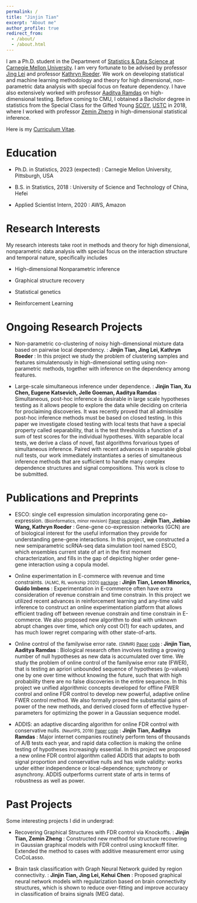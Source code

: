 ```yaml
---
permalink: /
title: "Jinjin Tian"
excerpt: "About me"
author_profile: true
redirect_from:
  - /about/
  - /about.html
---
```


I am a Ph.D. student in the Department of [Statistics & Data Science at Carnegie Mellon University](http://stat.cmu.edu). I am very fortunate to be advised by professor [Jing Lei](http://www.stat.cmu.edu/~jinglei/) and professor [Kathryn Roeder](http://www.stat.cmu.edu/~roeder/). We work on developing statistical and machine learning methodology and theory for high dimensional, non-parametric data analysis with special focus on feature dependency. I have also extensively worked with professor [Aaditya Ramdas](http://www.stat.cmu.edu/~aramdas/) on high-dimensional testing. Before coming to CMU, I obtained a Bacholor degree in statistics from the Special Class for the Gifted Young [SCGY](http://en.scgy.ustc.edu.cn/), [USTC](http://en.ustc.edu.cn/) in 2018, where I worked with professor [Zemin Zheng](http://bs.ustc.edu.cn/english/Profile-302.html) in high-dimensional statistical inference.

Here is my [Curriculum Vitae](https://jinjint.github.io/files/cv.pdf).


Education
=======
* Ph.D. in Statistics, 2023 (expected)
: Carnegie Mellon University, Pittsburgh, USA

* B.S. in Statistics, 2018
: University of Science and Technology of China, Hefei

* Applied Scientist Intern, 2020
: AWS, Amazon


Research Interests
======
My research interests take root in methods and theory for high dimensional, nonparametric data analysis with special focus on the interaction structure and temporal nature, specifically includes

* High-dimensional Nonparametric inference

* Graphical structure recovery

* Statistical genetics

* Reinforcement Learning


Ongoing Research Projects
=======

* Non-parametric co-clustering of noisy high-dimensional mixture data based on pairwise local dependency. 
: **Jinjin Tian, Jing Lei, Kathryn Roeder**
: In this project we study the problem of clustering samples and features simulatenously in high-dimensional setting using non-parametric methods, together with inference on the dependency among features. 


* Large-scale simultaneous inference under dependence. 
: **Jinjin Tian, Xu Chen, Eugene Katsevich, Jelle Goeman, Aaditya Ramdas**
: Simultaneous, post-hoc inference is desirable in large scale hypotheses testing as it allows people to explore the data while deciding on criteria for proclaiming discoveries. It was recently proved that all admissible post-hoc inference methods must be based on closed testing. In this paper we investigate closed testing with local tests that have a special property called separability, that is the test thresholds a function of a sum of test scores for the individual hypotheses. With separable local tests, we derive a class of novel, fast algorithms forvarious types of simultaneous inference. Paired with recent advances in separable global null tests, our work immediately instantiates a series of simultaneous inference methods that are sufficient to handle many complex dependence structures and signal compositions. This work is close to be submitted.


Publications and Preprints
=======

* ESCO: single cell expression simulation incorporating gene co-expression. <small> (Bioinformatics, minor revision) [Paper](https://www.biorxiv.org/content/10.1101/2020.10.20.347211v1)  [package](https://github.com/JINJINT/ESCO)</small>
: **Jinjin Tian, Jiebiao Wang, Kathryn Roeder**
: Gene-gene co-expression networks (GCN) are of biological interest for the useful information they provide for understanding gene-gene interactions. In this project, we constructed a new semiparametric scRNA-seq data simulation tool named ESCO, which ensembles current state of art in the first moment characterization, and fills in the gap of depicting higher order gene-gene interaction using a copula model.


* Online experimentation in E-commerce with revenue and time constraints.                              <small>(ALMC, RL workship 2020) [package](https://github.com/JINJINT/) </small>
: **Jinjin Tian, Lenon Minorics, Guido Imbens**
: Experimentation in E-commerce often have extra consideration of revenue constrain and time constrain. In this project we utilized recent advances in reinforcement learning and any-time valid inference to construct an online experimentation platform that allows efficient trading off between revenue constrain and time constrain in E-commerce. We also proposed new algorithm to deal with unknown abrupt changes over time, which only cost O(1) for each updates, and has much lower regret comparing with other state-of-arts.  


* Online control of the familywise error rate.                                                         <small>(SMMR) [Paper](https://journals.sagepub.com/eprint/AYRRKZX7XMTVHKCFYBJY/full)  [code](https://github.com/JINJINT/onlineFWER) </small>
: **Jinjin Tian, Aaditya Ramdas**
: Biological research often involves testing a growing number of null hypotheses as new data is accumulated over time. We study the problem of online control of the familywise error rate (FWER), that is testing an apriori unbounded sequence of hypotheses (p-values) one by one over time without knowing the future, such that with high probability there are no false discoveries in the entire sequence. In this project we unified algorithmic concepts developed for offline FWER control and online FDR control to develop new powerful, adaptive online FWER control method. We also formally proved the substantial gains of power of the new methods, and derived closed form of effective hyper-parameters for optimizing the power in a Gaussian sequence model.


* ADDIS: an adaptive discarding algorithm for online FDR control with conservative nulls. <small>(NeurIPS, 2019) [Paper](https://papers.nips.cc/paper/9136-addis-an-adaptive-discarding-algorithm-for-online-fdr-control-with-conservative-nulls.pdf) [code](https://github.com/JINJINT/ADDIS)</small>
: **Jinjin Tian, Aaditya Ramdas**
: Major internet companies routinely perform tens of thousands of A/B tests each year, and rapid data collection is making the online testing of hypotheses increasingly essential. In this project we proposed a new online FDR control algorithm called ADDIS that adapts to both signal proportion and conservative nulls and has wide validity: works under either independence or local-dependence; synchrony or asynchrony. ADDIS outperforms current state of arts in terms of robustness as well as power. 


Past Projects
=======
Some interesting projects I did in undergrad:

* Recovering  Graphical Structures with FDR control via Knockoffs. 
: **Jinjin Tian, Zemin Zheng**
: Constructed new method for structure recovering in Gaussian graphical models with FDR control using knockoff filter. Extended the method to cases with additive measurement error using CoCoLasso.

* Brain task classification with Graph Neural Network guided by region connectivity.
: **Jinjin Tian, Jing Lei, Kehui Chen**
: Proposed graphical neural network models with regularization based on brain connectivity structures, which is shown to reduce over-fitting and improve accuracy in classification of  brains signals (MEG data).











